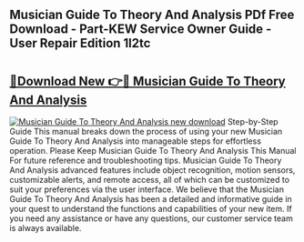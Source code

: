 ## Musician Guide To Theory And Analysis PDf Free Download - Part-KEW Service Owner Guide - User Repair Edition 1l2tc

# <h2><a href="http://bc50001.oget.top/?id=Musician+Guide+To+Theory+And+Analysis">🔗Download New 👉🔴 Musician Guide To Theory And Analysis</a></h2>

[![Musician Guide To Theory And Analysis new download](https://i.imgur.com/5g1atiW.png)](http://bc50001.oget.top/?id=Musician+Guide+To+Theory+And+Analysis)
Step-by-Step Guide This manual breaks down the process of using your new Musician Guide To Theory And Analysis into manageable steps for effortless operation. Please Keep Musician Guide To Theory And Analysis This Manual For future reference and troubleshooting tips. Musician Guide To Theory And Analysis advanced features include object recognition, motion sensors, customizable alerts, and remote access, all of which can be customized to suit your preferences via the user interface. We believe that the Musician Guide To Theory And Analysis has been a detailed and informative guide in your quest to understand the functions and capabilities of your new item. If you need any assistance or have any questions, our customer service team is always available.

